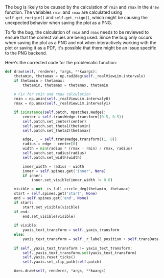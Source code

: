 The bug is likely to be caused by the calculation of `rmin` and `rmax` in the `draw` function. The variables `rmin` and `rmax` are calculated using `self.get_rorigin()` and `self.get_rsign()`, which might be causing the unexpected behavior when saving the plot as a PNG.

To fix the bug, the calculation of `rmin` and `rmax` needs to be reviewed to ensure that the correct values are being used. Since the bug only occurs when saving the plot as a PNG and not when interactively working with the plot or saving it as a PDF, it's possible that there might be an issue specific to the PNG backend.

Here's the corrected code for the problematic function:

```python
def draw(self, renderer, *args, **kwargs):
    thetamin, thetamax = np.rad2deg(self._realViewLim.intervalx)
    if thetamin > thetamax:
        thetamin, thetamax = thetamax, thetamin
    
    # Fix for rmin and rmax calculation
    rmin = np.amin(self._realViewLim.intervaly0)
    rmax = np.amax(self._realViewLim.intervaly1)

    if isinstance(self.patch, mpatches.Wedge):
        center = self.transWedge.transform((0.5, 0.5))
        self.patch.set_center(center)
        self.patch.set_theta1(thetamin)
        self.patch.set_theta2(thetamax)

        edge, _ = self.transWedge.transform((1, 0))
        radius = edge - center[0]
        width = min(radius * (rmax - rmin) / rmax, radius)
        self.patch.set_radius(radius)
        self.patch.set_width(width)

        inner_width = radius - width
        inner = self.spines.get('inner', None)
        if inner:
            inner.set_visible(inner_width != 0.0)

    visible = not _is_full_circle_deg(thetamin, thetamax)
    start = self.spines.get('start', None)
    end = self.spines.get('end', None)
    if start:
        start.set_visible(visible)
    if end:
        end.set_visible(visible)
    
    if visible:
        yaxis_text_transform = self._yaxis_transform
    else:
        yaxis_text_transform = self._r_label_position + self.transData
    
    if self._yaxis_text_transform != yaxis_text_transform:
        self._yaxis_text_transform.set(yaxis_text_transform)
        self.yaxis.reset_ticks()
        self.yaxis.set_clip_path(self.patch)

    Axes.draw(self, renderer, *args, **kwargs)
```
